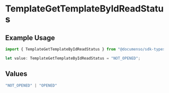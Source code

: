 # TemplateGetTemplateByIdReadStatus

## Example Usage

```typescript
import { TemplateGetTemplateByIdReadStatus } from "@documenso/sdk-typescript/models/operations";

let value: TemplateGetTemplateByIdReadStatus = "NOT_OPENED";
```

## Values

```typescript
"NOT_OPENED" | "OPENED"
```